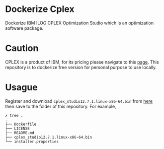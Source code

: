# Dockerize Cplex 
Dockerize IBM ILOG CPLEX Optimization Studio which is an optimization software package.

# Caution
CPLEX is a product of IBM, for its pricing please navigate to this  [page](https://www.ibm.com/products/ilog-cplex-optimization-studio/pricing). 
This repository is to dockerize free version for personal purpose to use locally.

# Usague
Register and download `cplex_studio12.7.1.linux-x86-64.bin` from [here](https://www.ibm.com/products/ilog-cplex-optimization-studio/pricing) then save to the folder of this repository. For example,

```
✗ tree .
.
├── Dockerfile
├── LICENSE
├── README.md
├── cplex_studio12.7.1.linux-x86-64.bin
└── installer.properties
```
